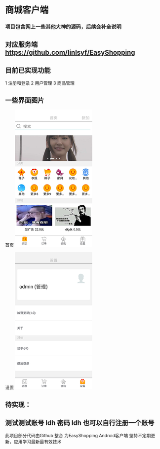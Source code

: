 # 商城客户端


### 项目包含网上一些其他大神的源码，后续会补全说明
## 对应服务端 https://github.com/linlsyf/EasyShopping


 ## 目前已实现功能

1 注册和登录
2 用户管理
3 商品管理
## 一些界面图片
首页
![](https://github.com/linlsyf/EaysSoftAndroid/raw/master/img/home.png) 


设置
![](https://github.com/linlsyf/EaysSoftAndroid/raw/master/img/setting.png) 



 ## 待实现：
 ## 测试测试账号  ldh  密码 ldh 也可以自行注册一个账号
此项目部分代码由Github 整合
为EasyShopping Android客户端
坚持不定期更新，应用学习最新最有效技术
